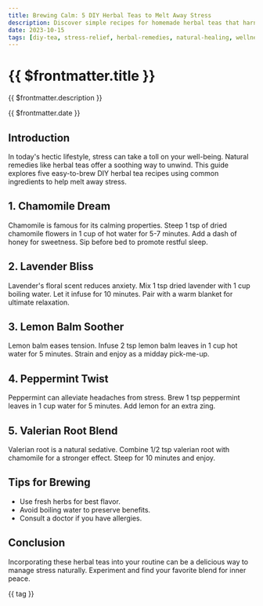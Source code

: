 ```yaml
---
title: Brewing Calm: 5 DIY Herbal Teas to Melt Away Stress
description: Discover simple recipes for homemade herbal teas that harness nature's power to reduce stress and promote relaxation in our fast-paced world.
date: 2023-10-15
tags: [diy-tea, stress-relief, herbal-remedies, natural-healing, wellness]
---
```


<div class="bg-gradient-to-r from-green-500 to-teal-600 text-white p-12 rounded-xl mb-8 -mt-8">
  <h1 class="text-5xl font-bold mb-4">{{ $frontmatter.title }}</h1>
  <p class="text-xl opacity-90">{{ $frontmatter.description }}</p>
  <div class="mt-4 text-sm opacity-75">{{ $frontmatter.date }}</div>
</div>

<div class="prose prose-lg max-w-none">

## Introduction

In today's hectic lifestyle, stress can take a toll on your well-being. Natural remedies like herbal teas offer a soothing way to unwind. This guide explores five easy-to-brew DIY herbal tea recipes using common ingredients to help melt away stress.

## 1. Chamomile Dream

Chamomile is famous for its calming properties. Steep 1 tsp of dried chamomile flowers in 1 cup of hot water for 5-7 minutes. Add a dash of honey for sweetness. Sip before bed to promote restful sleep.

## 2. Lavender Bliss

Lavender's floral scent reduces anxiety. Mix 1 tsp dried lavender with 1 cup boiling water. Let it infuse for 10 minutes. Pair with a warm blanket for ultimate relaxation.

## 3. Lemon Balm Soother

Lemon balm eases tension. Infuse 2 tsp lemon balm leaves in 1 cup hot water for 5 minutes. Strain and enjoy as a midday pick-me-up.

## 4. Peppermint Twist

Peppermint can alleviate headaches from stress. Brew 1 tsp peppermint leaves in 1 cup water for 5 minutes. Add lemon for an extra zing.

## 5. Valerian Root Blend

Valerian root is a natural sedative. Combine 1/2 tsp valerian root with chamomile for a stronger effect. Steep for 10 minutes and enjoy.

## Tips for Brewing

- Use fresh herbs for best flavor.
- Avoid boiling water to preserve benefits.
- Consult a doctor if you have allergies.

## Conclusion

Incorporating these herbal teas into your routine can be a delicious way to manage stress naturally. Experiment and find your favorite blend for inner peace.

</div>

<div class="mt-12 flex flex-wrap gap-2">
  <span v-for="tag in $frontmatter.tags" :key="tag" 
        class="px-4 py-2 bg-primary/10 text-primary rounded-full">
    {{ tag }}
  </span>
</div>
